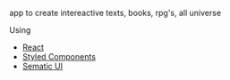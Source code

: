 app to create intereactive texts, books, rpg's, all universe

Using

* [React](https://reactjs.org)
* [Styled Components](https://www.styled-components.com)
* [Sematic UI](https://react.semantic-ui.com/introduction)